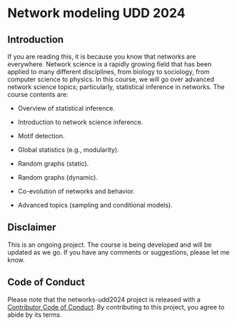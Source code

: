 
# Network modeling UDD 2024

## Introduction

If you are reading this, it is because you know that networks are
everywhere. Network science is a rapidly growing field that has been
applied to many different disciplines, from biology to sociology, from
computer science to physics. In this course, we will go over advanced
network science topics; particularly, statistical inference in networks.
The course contents are:

- Overview of statistical inference.

- Introduction to network science inference.

- Motif detection.

- Global statistics (e.g., modularity).

- Random graphs (static).

- Random graphs (dynamic).

- Co-evolution of networks and behavior.

- Advanced topics (sampling and conditional models).

## Disclaimer

This is an ongoing project. The course is being developed and will be
updated as we go. If you have any comments or suggestions, please let me
know.

## Code of Conduct

Please note that the networks-udd2024 project is released with a
[Contributor Code of
Conduct](https://contributor-covenant.org/version/2/1/CODE_OF_CONDUCT.html).
By contributing to this project, you agree to abide by its terms.
